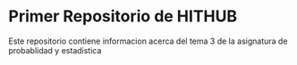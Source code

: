 # Primer Repositorio de HITHUB

Este repositorio contiene informacion acerca del tema 3 de la asignatura de probablidad y estadistica